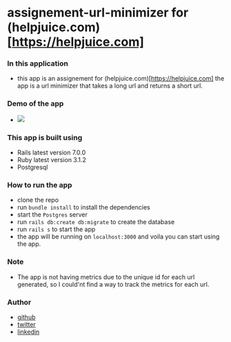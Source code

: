# assignement-url-minimizer for (helpjuice.com)[https://helpjuice.com]

### In this application

- this app is an assignement for (helpjuice.com)[https://helpjuice.com] the app is a url minimizer that takes a long url and returns a short url.

### Demo of the app

- <img src='./app/assets/images/chrome-capture-2022-11-3.gif'></img>

### This app is built using

- Rails latest version 7.0.0
- Ruby latest version 3.1.2
- Postgresql

### How to run the app

- clone the repo
- run `bundle install` to install the dependencies
- start the `Postgres` server
- run `rails db:create db:migrate` to create the database
- run `rails s` to start the app
- the app will be running on `localhost:3000` and voila you can start using the app.

### Note

- The app is not having metrics due to the unique id for each url generated, so I could'nt find a way to track the metrics for each url.

### Author

- [github](www.github.com/dasileker)
- [twitter](www.twitter.com/dasileker)  
- [linkedin](www.linkedin.com/in/amine-zerradi)
